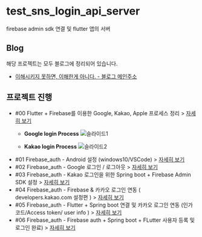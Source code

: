 # test_sns_login_api_server
firebase admin sdk 연결 및 flutter 앱의 서버 

## Blog 
해당 프로젝트는 모두 블로그에 정리되어 있습니다.
- [이해시키지 못하면, 이해한게 아니다. - 블로그 메인주소](https://debaeloper.tistory.com/)

## 프로젝트 진행

- #00 Flutter + Firebase를 이용한 Google, Kakao, Apple 프로세스 정리 > [자세히 보기](https://debaeloper.tistory.com/68)
    - **Google login Process**
    ![슬라이드1](https://user-images.githubusercontent.com/31425312/124356989-30dbb200-dc54-11eb-9d57-151abe6359b7.JPG)

    - **Kakao login Process**
    ![슬라이드2](https://user-images.githubusercontent.com/31425312/124356990-32a57580-dc54-11eb-904e-bc8f3972defc.JPG)
- #01 Firebase_auth - Android 설정 (windows10/VSCode) > [자세히 보기](https://debaeloper.tistory.com/62)
- #02 Firebase_auth - Google 로그인 / 로그아웃 > [자세히 보기](https://debaeloper.tistory.com/63)
- #03 Firebase_auth - Kakao 로그인을 위한 Spring boot + Firebase Admin SDK 설정 > [자세히 보기](https://debaeloper.tistory.com/64)
- #04 Firebase_auth - Firebase & 카카오 로그인 연동 ( developers.kakao.com 설정편 ) > [자세히 보기](https://debaeloper.tistory.com/65)
- #05 Firebase_auth - Flutter + Spring boot 연결 및 카카오 로그인 연동 (인가코드/Access token/ user info ) > [자세히 보기](https://debaeloper.tistory.com/66)
- #06 Firebase_auth - Firebase auth + Spring boot + FLutter 사용자 등록 및 로그인 완료) > [자세히 보기](https://debaeloper.tistory.com/67)
